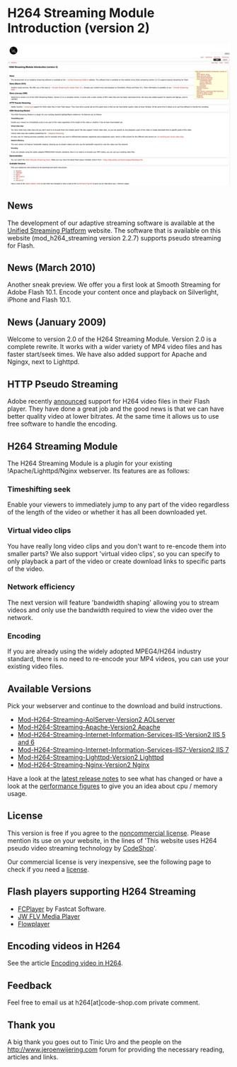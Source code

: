 # H264 Streaming Module Introduction (version 2)

<img src="download/site.png" alt="Old site" width="800" />

## News

The development of our adaptive streaming software is available at the
[Unified Streaming Platform](http://www.unified-streaming.com) website. The
software that is available on this website (mod_h264_streaming version 2.2.7)
supports pseudo streaming for Flash. 

## News (March 2010)

Another sneak preview. We offer you a first look at Smooth Streaming for Adobe
Flash 10.1. Encode your content once and playback on Silverlight, iPhone and
Flash 10.1. 

## News (January 2009)

Welcome to version 2.0 of the H264 Streaming Module. Version 2.0 is a complete
rewrite. It works with a wider variety of MP4 video files and has faster
start/seek times. We have also added support for Apache and Ngingx, next to
Lighttpd.

## HTTP Pseudo Streaming

Adobe recently [announced](http://www.adobe.com/aboutadobe/pressroom/pressreleases/200712/120407adobemoviestar.html)
support for H264 video files in their Flash player. They have done a
great job and the good news is that we can have better quality video at lower
bitrates. At the same time it allows us to use free software to handle the
encoding.

## H264 Streaming Module

The H264 Streaming Module is a plugin for your existing !Apache/Lighttpd/Nginx
webserver. Its features are as follows:

### Timeshifting seek

Enable your viewers to immediately jump to any part of the video regardless of
the length of the video or whether it has all been downloaded yet.

### Virtual video clips

You have really long video clips and you don't want to re-encode them into
smaller parts? We also support 'virtual video clips', so you can specify to only
playback a part of the video or create download links to specific parts of the
video.

### Network efficiency 

The next version will feature 'bandwidth shaping' allowing you to stream videos
and only use the bandwidth required to view the video over the network.

### Encoding

If you are already using the widely adopted MPEG4/H264 industry standard, there
is no need to re-encode your MP4 videos, you can use your existing video files.

## Available Versions

Pick your webserver and continue to the download and build instructions.

  * [Mod-H264-Streaming-AolServer-Version2 AOLserver](webseerver/Aolserver.md)
  * [Mod-H264-Streaming-Apache-Version2 Apache](webserver/Apache.md)
  * [Mod-H264-Streaming-Internet-Information-Services-IIS-Version2 IIS 5 and 6](webseerver/IIS-5-6.md)
  * [Mod-H264-Streaming-Internet-Information-Services-IIS7-Version2 IIS 7](webseerver/IIS-7.md)
  * [Mod-H264-Streaming-Lighttpd-Version2 Lighttpd](webserver/Lighttpd.md)
  * [Mod-H264-Streaming-Nginx-Version2 Nginx](webseerver/Nginx.md)

Have a look at the [latest release notes](webserver/Release.notes) to see what
has changed or have a look at the 
[performance figures](webserver/performance/Nginx.md) to give you an idea about 
cpu / memory usage.

## License

This version is free if you agree to the
[noncommercial license](http://creativecommons.org/licenses/by-nc-sa/3.0).
Please mention its use on your website, in the lines of 'This website uses H264
pseudo video streaming technology by [CodeShop](http://h264.code-shop.com)'.

Our commercial license is very inexpensive, see the following page to check if
you need a [license](License.md).

## Flash players supporting H264 Streaming

  * [FCPlayer](http://www.fastcatsoftware.com/Player/H264Streaming/demo.asp) by Fastcat Software.  
  * [JW FLV Media Player]([http://www.longtailvideo.com/players/jw-flv-player)
  * [Flowplayer](http://www.flowplayer.org/)

## Encoding videos in H264

See the article [Encoding video in H264](Encoding.md).

## Feedback

Feel free to email us at h264[at]code-shop.com private comment.

## Thank you

A big thank you goes out to Tinic Uro and the people on the
http://www.jeroenwijering.com forum for providing the necessary reading,
articles and links.


